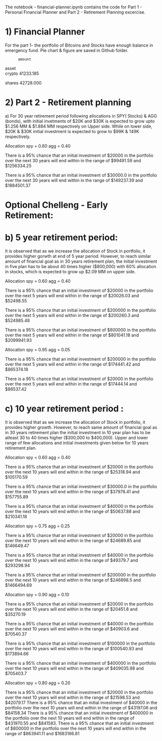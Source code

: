 The notebook - financial-planner.ipynb contains the code for Part 1 - Personal Financial Planner and Part 2 - Retirement Planning excercise.

# 1) Financial Planner 
For the part 1- the portfolio of Bitcoins and Stocks have enough balance in emergency fund. 
Pie chart & figure are saved in Github folder. 

          amount
asset 	
crypto 	41233.185

shares 	42728.000


# 2) Part 2 - Retirement planning
a) 
For 30 year retirement period following allocations in SPY( Stocks) & AGG (bonds), with initial invetments of $20K and $30K is expected to grow upto $1.256 MM & $1.884 MM respectively on Upper side. While on lower side, $20K & $30K initial investment is expected to grow to $99K & 149K respectively. 

Allocation 
spy = 0.60
agg = 0.40

There is a 95% chance that an initial investment of $20000 in the portfolio over the next 30 years will end within in the range of $99491.59 and $1256334.25

There is a 95% chance that an initial investment of $30000.0 in the portfolio over the next 30 years will end within in the range of $149237.39 and $1884501.37


# Optional Chelleng - Early Retirement: 
# b) 5 year retirement period: 
It is observed that as we increase the allocation of Stock in portfolio, it provides higher gorwth at end of 5 year period. However, to reach similar amount of financial goal as in 30 years retirement plan, the initial investment in five plan has to be about 40 times higher ($800,000) with 60% allocation in stocks, which is expected to grow up $2.09 MM on upper side.

Allocation 
spy = 0.60
agg = 0.40

There is a 95% chance that an initial investment of $20000 in the portfolio over the next 5 years will end within in the range of $20026.03 and $52498.55

There is a 95% chance that an initial investment of $200000 in the portfolio over the next 5 years will end within in the range of $200260.3 and $524985.48

There is a 95% chance that an initial investment of $800000 in the portfolio over the next 5 years will end within in the range of $801041.18 and $2099941.93



Allocation 
spy = 0.95
agg = 0.05

There is a 95% chance that an initial investment of $200000 in the portfolio over the next 5 years will end within in the range of $174441.42 and $865374.18

There is a 95% chance that an initial investment of $20000 in the portfolio over the next 5 years will end within in the range of $17444.14 and $86537.42


# c) 10 year retirement period : 
It is observed that as we increase the allocation of Stock in portfolio, it provides higher growth. However, to reach same amount of financial goal as in 30 years retirement plan the initial investment in 10 year plan has to be atleast 30 to 40 times higher ($300,000 to $400,000). Upper and lower range of few allocations and initial investments given below for 10 years retirement plan. 

Allocation 
spy = 0.60
agg = 0.40

There is a 95% chance that an initial investment of $20000 in the portfolio over the next 10 years will end within in the range of $25318.94 and $105170.59

There is a 95% chance that an initial investment of $30000.0 in the portfolio over the next 10 years will end within in the range of $37978.41 and $157755.89

There is a 95% chance that an initial investment of $40000 in the portfolio over the next 10 years will end within in the range of $50637.88 and $210341.18


Allocation 
spy = 0.75
agg = 0.25

There is a 95% chance that an initial investment of $20000 in the portfolio over the next 10 years will end within in the range of $24689.85 and $146649.47

There is a 95% chance that an initial investment of $40000 in the portfolio over the next 10 years will end within in the range of $49379.7 and $293298.94

There is a 95% chance that an initial investment of $200000 in the portfolio over the next 10 years will end within in the range of $246898.5 and $1466494.69



Allocation 
spy = 0.90
agg = 0.10

There is a 95% chance that an initial investment of $20000 in the portfolio over the next 10 years will end within in the range of $20451.8 and $35270.19

There is a 95% chance that an initial investment of $40000 in the portfolio over the next 10 years will end within in the range of $40903.6 and $70540.37

There is a 95% chance that an initial investment of $100000 in the portfolio over the next 10 years will end within in the range of $100540.93 and $173894.66

There is a 95% chance that an initial investment of $400000 in the portfolio over the next 10 years will end within in the range of $409035.98 and $705403.7


Allocation 
spy = 0.80
agg = 0.20

There is a 95% chance that an initial investment of $20000 in the portfolio over the next 10 years will end within in the range of $21598.53 and $42079.17
There is a 95% chance that an initial investment of $40000 in the portfolio over the next 10 years will end within in the range of $43197.06 and $84158.34
There is a 95% chance that an initial investment of $400000 in the portfolio over the next 10 years will end within in the range of $431970.55 and $841583.
There is a 95% chance that an initial investment of $800000 in the portfolio over the next 10 years will end within in the range of $863941.11 and $1683166.81




